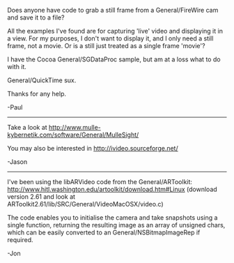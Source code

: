 

Does anyone have code to grab a still frame from a General/FireWire cam and save it to a file?

All the examples I've found are for capturing 'live' video and displaying it in a view. For my purposes, I don't want to display it, and I only need a still frame, not a movie. Or is a still just treated as a single frame 'movie'?

I have the Cocoa General/SGDataProc sample, but am at a loss what to do with it.

General/QuickTime sux.

Thanks for any help.

-Paul

----

Take a look at
    http://www.mulle-kybernetik.com/software/General/MulleSight/

You may also be interested in
      http://ivideo.sourceforge.net/
      
-Jason

----
I've been using the libARVideo code from the General/ARToolkit: http://www.hitl.washington.edu/artoolkit/download.htm#Linux
(download version 2.61 and look at ARToolkit2.61/lib/SRC/General/VideoMacOSX/video.c) 

The code enables you to initialise the camera and take snapshots using a single function, returning the resulting image as an array of unsigned chars, which can be easily converted to an General/NSBitmapImageRep if required.

-Jon